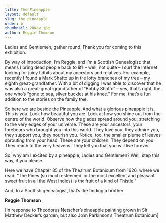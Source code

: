 ```yaml
---
title: The Pineapple
layout: default
slug: the-pineapple
order: b
thumbnail: 28Nov.jpg
author: Reggie Thomson
---
```


Ladies and Gentlemen, gather round. Thank you for coming to this exhibition.

By way of introduction, I’m Reggie, and I’m a Scottish Genealogist: that means I bring dead people back to life – well, not quite – I surf the Internet looking for juicy tidbits about my ancestors and relatives. For example, recently I found a Mark Shafto up in the lofty branches of my tree – my eighth great-grandfather. With a bit of digging I was able to discover that he was also a great-great-grandfather of “Bobby Shafto” – yes, that’s right, the one who’s “gone to sea, silver buckles at his knee.” For me, that’s a fun addition to the stories on the family tree.

So here we are beside the Pineapple. And what a glorious pineapple it is. This is you. Look how beautiful you are. Look at how you shine out from the centre of the world. Observe how the glades spread around you, stretching to the very edges of your universe. These are your ancestors, your forebears who brought you into this world. They love you, they admire you, they support you, they nourish you.
Notice, too, the smaller plume of leaves sprouting from your head. These are your children. They depend on you. They reach to the very heavens. They tell you that you will live forever.

So, why am I excited by a pineapple, Ladies and Gentlemen? Well, step this way, if you please.

Here we have Chapter 85 of the Theatrum Botanicum from 1626, where we read: “The Pines (so much esteemed for the most excellent and pleasant sweet fruit in all the West Indies) is the fruit of a kind of Thistle.”

And, to a Scottish genealogist, that’s like finding a brother.

**Reggie Thomson**

[in response to Theodorus Netscher’s pineapple painting grown in Sir Matthew Decker’s garden, but also John Parkinson’s Theatrum Botanicum]
